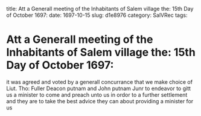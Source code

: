 title: Att a Generall meeting of the Inhabitants of Salem village the: 15th Day of October 1697:
date: 1697-10-15
slug: d1e8976
category: SalVRec
tags: 


<div markdown class="doc" id="d1e8976">


# Att a Generall meeting of the Inhabitants of Salem village the: 15th Day of October 1697: 

it was agreed and voted by a generall concurrance that we make choice of Liut. Tho: Fuller Deacon putnam and John putnam Junr to endeavor to gitt us a minister to come and preach unto us in ordor to a further settlement and they are to take the best advice they can about providing a minister for us
</div>